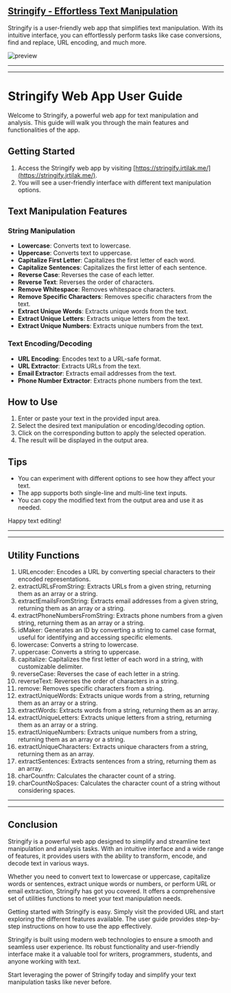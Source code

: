 ## [Stringify - Effortless Text Manipulation](https://stringify.jrtilak.me/)

Stringify is a user-friendly web app that simplifies text manipulation. With its intuitive interface, you can effortlessly perform tasks like case conversions, find and replace, URL encoding, and much more. 

![preview](https://repository-images.githubusercontent.com/652996745/de305753-89f8-42bb-87c1-9d6c06f19f70)

---
---


# Stringify Web App User Guide

Welcome to Stringify, a powerful web app for text manipulation and analysis. This guide will walk you through the main features and functionalities of the app.

## Getting Started

1. Access the Stringify web app by visiting [https://stringify.jrtilak.me/](https://stringify.jrtilak.me/).
2. You will see a user-friendly interface with different text manipulation options.

## Text Manipulation Features

### String Manipulation

- **Lowercase**: Converts text to lowercase.
- **Uppercase**: Converts text to uppercase.
- **Capitalize First Letter**: Capitalizes the first letter of each word.
- **Capitalize Sentences**: Capitalizes the first letter of each sentence.
- **Reverse Case**: Reverses the case of each letter.
- **Reverse Text**: Reverses the order of characters.
- **Remove Whitespace**: Removes whitespace characters.
- **Remove Specific Characters**: Removes specific characters from the text.
- **Extract Unique Words**: Extracts unique words from the text.
- **Extract Unique Letters**: Extracts unique letters from the text.
- **Extract Unique Numbers**: Extracts unique numbers from the text.

### Text Encoding/Decoding

- **URL Encoding**: Encodes text to a URL-safe format.
- **URL Extractor**: Extracts URLs from the text.
- **Email Extractor**: Extracts email addresses from the text.
- **Phone Number Extractor**: Extracts phone numbers from the text.

## How to Use

1. Enter or paste your text in the provided input area.
2. Select the desired text manipulation or encoding/decoding option.
3. Click on the corresponding button to apply the selected operation.
4. The result will be displayed in the output area.

## Tips

- You can experiment with different options to see how they affect your text.
- The app supports both single-line and multi-line text inputs.
- You can copy the modified text from the output area and use it as needed.

Happy text editing!

---
---

## Utility Functions

1. URLencoder: Encodes a URL by converting special characters to their encoded representations.
2. extractURLsFromString: Extracts URLs from a given string, returning them as an array or a string.
3. extractEmailsFromString: Extracts email addresses from a given string, returning them as an array or a string.
4. extractPhoneNumbersFromString: Extracts phone numbers from a given string, returning them as an array or a string.
5. idMaker: Generates an ID by converting a string to camel case format, useful for identifying and accessing specific elements.
6. lowercase: Converts a string to lowercase.
7. uppercase: Converts a string to uppercase.
8. capitalize: Capitalizes the first letter of each word in a string, with customizable delimiter.
9. reverseCase: Reverses the case of each letter in a string.
10. reverseText: Reverses the order of characters in a string.
11. remove: Removes specific characters from a string.
12. extractUniqueWords: Extracts unique words from a string, returning them as an array or a string.
13. extractWords: Extracts words from a string, returning them as an array.
14. extractUniqueLetters: Extracts unique letters from a string, returning them as an array or a string.
15. extractUniqueNumbers: Extracts unique numbers from a string, returning them as an array or a string.
16. extractUniqueCharacters: Extracts unique characters from a string, returning them as an array.
17. extractSentences: Extracts sentences from a string, returning them as an array.
18. charCountfn: Calculates the character count of a string.
19. charCountNoSpaces: Calculates the character count of a string without considering spaces.


---
---

## Conclusion

Stringify is a powerful web app designed to simplify and streamline text manipulation and analysis tasks. With an intuitive interface and a wide range of features, it provides users with the ability to transform, encode, and decode text in various ways.

Whether you need to convert text to lowercase or uppercase, capitalize words or sentences, extract unique words or numbers, or perform URL or email extraction, Stringify has got you covered. It offers a comprehensive set of utilities functions to meet your text manipulation needs.

Getting started with Stringify is easy. Simply visit the provided URL and start exploring the different features available. The user guide provides step-by-step instructions on how to use the app effectively.

Stringify is built using modern web technologies to ensure a smooth and seamless user experience. Its robust functionality and user-friendly interface make it a valuable tool for writers, programmers, students, and anyone working with text.

Start leveraging the power of Stringify today and simplify your text manipulation tasks like never before.

